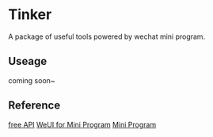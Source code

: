 # Tinker
A package of useful tools powered by wechat mini program.

## Useage
coming soon~

## Reference
[free API](http://free.juhe.cn/)
[WeUI for Mini Program](https://github.com/weui/weui-wxss)
[Mini Program](https://mp.weixin.qq.com/debug/wxadoc/introduction/index.html?t=201729)